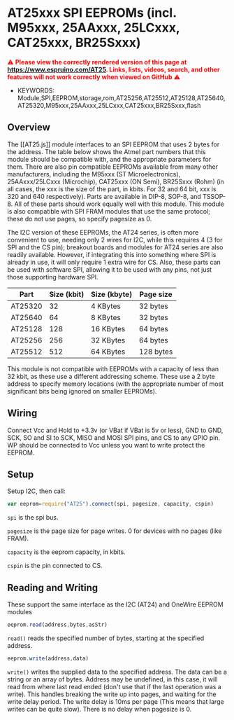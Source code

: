<!--- Copyright (c) 2014 Spence Konde. See the file LICENSE for copying permission. -->
AT25xxx SPI EEPROMs (incl. M95xxx, 25AAxxx, 25LCxxx, CAT25xxx, BR25Sxxx)
========================

<span style="color:red">:warning: **Please view the correctly rendered version of this page at https://www.espruino.com/AT25. Links, lists, videos, search, and other features will not work correctly when viewed on GitHub** :warning:</span>

* KEYWORDS: Module,SPI,EEPROM,storage,rom,AT25256,AT25512,AT25128,AT25640,AT25320,M95xxx,25AAxxx,25LCxxx,CAT25xxx,BR25Sxxx,flash


Overview
------------------
The [[AT25.js]] module interfaces to an SPI EEPROM that uses 2 bytes for the address. The table below shows the Atmel part numbers that this module should be compatible with, and the appropriate parameters for them. There are also pin compatible EEPROMs available from many other manufacturers, including the M95xxx (ST Microelectronics), 25AAxxx/25LCxxx (Microchip), CAT25xxx (ON Semi), BR25Sxxx (Rohm) (in all cases, the xxx is the size of the part, in kbits. For 32 and 64 bit, xxx is 320 and 640 respectively). Parts are available in DIP-8, SOP-8, and TSSOP-8. All of these parts should work equally well with this module. This module is also compatible with SPI FRAM modules that use the same protocol; these do not use pages, so specify pagesize as 0.

The I2C version of these EEPROMs, the AT24 series, is often more convenient to use, needing only 2 wires for I2C, while this requires 4 (3 for SPI and the CS pin); breakout boards and modules for AT24 series are also readily available. However, if integrating this into something where SPI is already in use, it will only require 1 extra wire for CS. Also, these parts can be used with software SPI, allowing it to be used with any pins, not just those supporting hardware SPI.

| Part    | Size (kbit) | Size (kbyte) | Page size |
|---------|-------------|--------------|-----------|
| AT25320 | 32          | 4 KBytes     | 32 bytes  |
| AT25640 | 64          | 8 KBytes     | 32 bytes  |
| AT25128 | 128         | 16 KBytes    | 64 bytes  |
| AT25256 | 256         | 32 KBytes    | 64 bytes  |
| AT25512 | 512         | 64 KBytes    | 128 bytes |

This module is not compatible with EEPROMs with a capacity of less than 32 kbit, as these use a different addressing scheme. These use a 2 byte address to specify memory locations (with the appropriate number of most significant bits being ignored on smaller EEPROMs).


Wiring
-------------------

Connect Vcc and Hold to +3.3v (or VBat if VBat is 5v or less), GND to GND, SCK, SO and SI to SCK, MISO and MOSI SPI pins, and CS to any GPIO pin. WP should be connected to Vcc unless you want to write protect the EEPROM.


Setup
-------------------

Setup I2C, then call:

```JavaScript
var eeprom=require("AT25").connect(spi, pagesize, capacity, cspin)
```

`spi` is the spi bus.

`pagesize` is the page size for page writes. 0 for devices with no pages (like FRAM).

`capacity` is the eeprom capacity, in kbits.

`cspin` is the pin connected to CS.


Reading and Writing
-------------------

These support the same interface as the I2C (AT24) and OneWire EEPROM modules

```JavaScript
eeprom.read(address,bytes,asStr)
```

`read()` reads the specified number of bytes, starting at the specified address.  

```JavaScript
eeprom.write(address,data)
```

`write()` writes the supplied data to the specified address. The data can be a string or an array of bytes. Address may be undefined, in this case, it will read from where last read ended (don't use that if the last operation was a write). This handles breaking the write up into pages, and waiting for the write delay period. The write delay is 10ms per page (This means that large writes can be quite slow). There is no delay when pagesize is 0.

